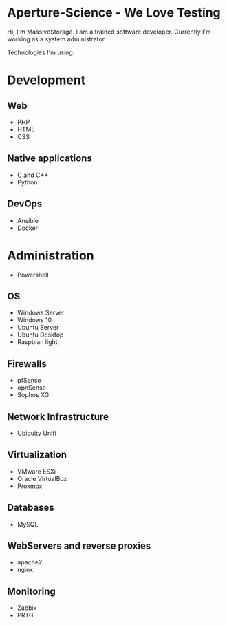 # Aperture-Science - We Love Testing

Hi, I'm MassiveStorage. I am a trained software developer.
Currently I'm working as a system administrator

Technologies I'm using:

# Development
## Web
- PHP
- HTML
- CSS

## Native applications
- C and C++
- Python

## DevOps
- Ansible
- Docker

# Administration
 - Powershell

## OS
- Windows Server
- Windows 10
- Ubuntu Server
- Ubuntu Desktop
- Raspbian light

## Firewalls
- pfSense
- opnSense
- Sophos XG

## Network Infrastructure
- Ubiquity Unifi

## Virtualization
- VMware ESXi
- Oracle VirtualBox
- Proxmox

## Databases
- MySQL

## WebServers and reverse proxies
- apache2
- nginx

## Monitoring
- Zabbix
- PRTG
